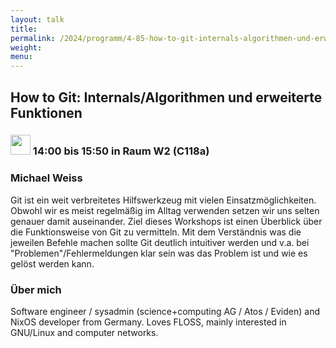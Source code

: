 ```yaml
---
layout: talk
title:
permalink: /2024/programm/4-85-how-to-git-internals-algorithmen-und-erweiterte-funktionen/
weight:
menu:
---
```

## How to Git: Internals/Algorithmen und erweiterte Funktionen

### <img height = "32" src="../../../images/workshop.svg"> 14:00 bis 15:50 in Raum W2 (C118a)

### Michael Weiss

Git ist ein weit verbreitetes Hilfswerkzeug mit vielen Einsatzmöglichkeiten. Obwohl wir es meist regelmäßig im Alltag verwenden setzen wir uns selten genauer damit auseinander. Ziel dieses Workshops ist einen Überblick über die Funktionsweise von Git zu vermitteln. Mit dem Verständnis was die jeweilen Befehle machen sollte Git deutlich intuitiver werden und v.a. bei "Problemen"/Fehlermeldungen klar sein was das Problem ist und wie es gelöst werden kann.

### Über mich

Software engineer / sysadmin (science+computing AG / Atos / Eviden) and NixOS developer from Germany. Loves FLOSS, mainly interested in GNU/Linux and computer networks.

